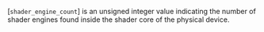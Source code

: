 [`shader_engine_count`] is an unsigned
integer value indicating the number of shader engines found inside the
shader core of the physical device.